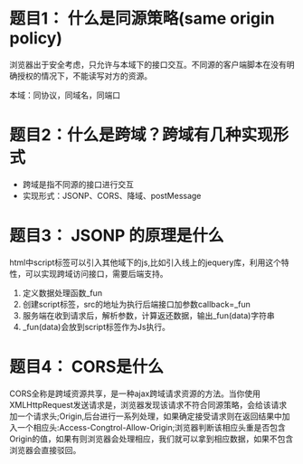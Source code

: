 # 题目1： 什么是同源策略(same origin policy)
浏览器出于安全考虑，只允许与本域下的接口交互。不同源的客户端脚本在没有明确授权的情况下，不能读写对方的资源。

本域：同协议，同域名，同端口
# 题目2：什么是跨域？跨域有几种实现形式
* 跨域是指不同源的接口进行交互
* 实现形式：JSONP、CORS、降域、postMessage
# 题目3： JSONP 的原理是什么
html中script标签可以引入其他域下的js,比如引入线上的jequery库，利用这个特性，可以实现跨域访问接口，需要后端支持。
1. 定义数据处理函数_fun
2. 创建script标签，src的地址为执行后端接口加参数callback=_fun
3. 服务端在收到请求后，解析参数，计算返还数据，输出_fun(data)字符串
4. _fun(data)会放到script标签作为Js执行。
# 题目4： CORS是什么
CORS全称是跨域资源共享，是一种ajax跨域请求资源的方法。当你使用XMLHttpRequest发送请求是，浏览器发现该请求不符合同源策略，会给该请求加一个请求头;Origin,后台进行一系列处理，如果确定接受请求则在返回结果中加入一个相应头:Access-Congtrol-Allow-Origin;浏览器判断该相应头重是否包含Origin的值，如果有则浏览器会处理相应，我们就可以拿到相应数据，如果不包含浏览器会直接驳回。

